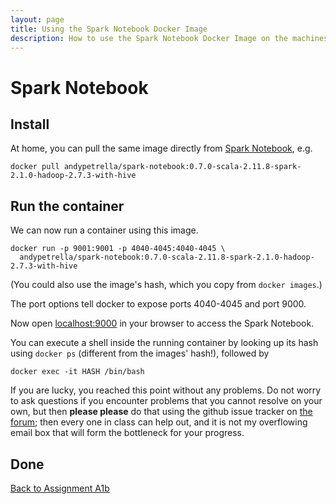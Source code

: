 ```yaml
---
layout: page
title: Using the Spark Notebook Docker Image
description: How to use the Spark Notebook Docker Image on the machines in the Huygens terminal rooms
---
```


# Spark Notebook

## Install

At home, you can pull the same image directly from [Spark Notebook](http://spark-notebook.io), e.g.
```
docker pull andypetrella/spark-notebook:0.7.0-scala-2.11.8-spark-2.1.0-hadoop-2.7.3-with-hive
```

## Run the container

We can now run a container using this image.

    docker run -p 9001:9001 -p 4040-4045:4040-4045 \ 
      andypetrella/spark-notebook:0.7.0-scala-2.11.8-spark-2.1.0-hadoop-2.7.3-with-hive

(You could also use the image's hash, which you copy from `docker images`.)

The port options tell docker to expose ports 4040-4045 and port 9000.

Now open [localhost:9000](http://localhost:9000/) in your browser to access the Spark Notebook.

You can execute a shell inside the running container by looking up its hash using `docker ps`
(different from the images' hash!), followed by

    docker exec -it HASH /bin/bash

If you are lucky, you reached this point without any problems. Do not worry to ask questions if you encounter
problems that you cannot resolve on your own, but then **please please** do that using
the github issue tracker on [the forum](https://github.com/rubigdata/forum/); then every one in class can help out, 
and it is not my overflowing email box that will form the bottleneck for your progress.

## Done

[Back to Assignment A1b](../assignments/A1b-docker.html)

